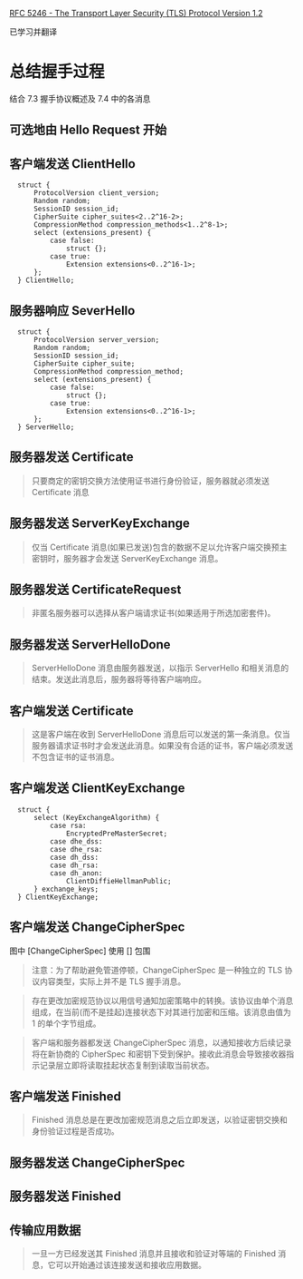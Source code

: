 [RFC 5246 - The Transport Layer Security (TLS) Protocol Version 1.2](https://tools.ietf.org/html/rfc5246)

已学习并翻译

# 总结握手过程
结合 7.3 握手协议概述及 7.4 中的各消息

## 可选地由 Hello Request 开始
## 客户端发送 ClientHello
      struct {
          ProtocolVersion client_version;
          Random random;
          SessionID session_id;
          CipherSuite cipher_suites<2..2^16-2>;
          CompressionMethod compression_methods<1..2^8-1>;
          select (extensions_present) {
              case false:
                  struct {};
              case true:
                  Extension extensions<0..2^16-1>;
          };
      } ClientHello;
## 服务器响应 SeverHello
      struct {
          ProtocolVersion server_version;
          Random random;
          SessionID session_id;
          CipherSuite cipher_suite;
          CompressionMethod compression_method;
          select (extensions_present) {
              case false:
                  struct {};
              case true:
                  Extension extensions<0..2^16-1>;
          };
      } ServerHello;

## 服务器发送 Certificate
> 只要商定的密钥交换方法使用证书进行身份验证，服务器就必须发送 Certificate 消息

## 服务器发送 ServerKeyExchange
> 仅当 Certificate 消息(如果已发送)包含的数据不足以允许客户端交换预主密钥时，服务器才会发送 ServerKeyExchange 消息。

## 服务器发送 CertificateRequest
>  非匿名服务器可以选择从客户端请求证书(如果适用于所选加密套件)。

## 服务器发送 ServerHelloDone
> ServerHelloDone 消息由服务器发送，以指示 ServerHello 和相关消息的结束。发送此消息后，服务器将等待客户端响应。

## 客户端发送 Certificate
>  这是客户端在收到 ServerHelloDone 消息后可以发送的第一条消息。仅当服务器请求证书时才会发送此消息。如果没有合适的证书，客户端必须发送不包含证书的证书消息。

## 客户端发送 ClientKeyExchange
      struct {
          select (KeyExchangeAlgorithm) {
              case rsa:
                  EncryptedPreMasterSecret;
              case dhe_dss:
              case dhe_rsa:
              case dh_dss:
              case dh_rsa:
              case dh_anon:
                  ClientDiffieHellmanPublic;
          } exchange_keys;
      } ClientKeyExchange;
      
## 客户端发送 ChangeCipherSpec
图中 [ChangeCipherSpec] 使用 [] 包围  
> 注意：为了帮助避免管道停顿，ChangeCipherSpec 是一种独立的 TLS 协议内容类型，实际上并不是 TLS 握手消息。

> 存在更改加密规范协议以用信号通知加密策略中的转换。该协议由单个消息组成，在当前(而不是挂起)连接状态下对其进行加密和压缩。该消息由值为 1 的单个字节组成。

> 客户端和服务器都发送 ChangeCipherSpec 消息，以通知接收方后续记录将在新协商的 CipherSpec 和密钥下受到保护。接收此消息会导致接收器指示记录层立即将读取挂起状态复制到读取当前状态。

## 客户端发送 Finished
> Finished 消息总是在更改加密规范消息之后立即发送，以验证密钥交换和身份验证过程是否成功。

## 服务器发送 ChangeCipherSpec

## 服务器发送 Finished

## 传输应用数据
> 一旦一方已经发送其 Finished 消息并且接收和验证对等端的 Finished 消息，它可以开始通过该连接发送和接收应用数据。
